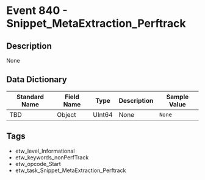# Event 840 - Snippet_MetaExtraction_Perftrack

## Description
None

## Data Dictionary
|Standard Name|Field Name|Type|Description|Sample Value|
|---|---|---|---|---|
|TBD|Object|UInt64|None|`None`|

## Tags
* etw_level_Informational
* etw_keywords_nonPerfTrack
* etw_opcode_Start
* etw_task_Snippet_MetaExtraction_Perftrack